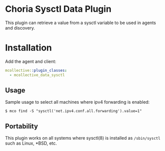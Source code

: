 # Choria Sysctl Data Plugin

This plugin can retrieve a value from a sysctl variable to be used in agents and discovery.

# Installation

Add the agent and client:

```yaml
mcollective::plugin_classes:
  - mcollective_data_sysctl
```

## Usage

Sample usage to select all machines where ipv4 forwarding is enabled:

```
$ mco find -S "sysctl('net.ipv4.conf.all.forwarding').value=1"
```

## Portability

This plugin works on all systems where sysctl(8) is installed as
`/sbin/sysctl` such as Linux, *BSD, etc.

